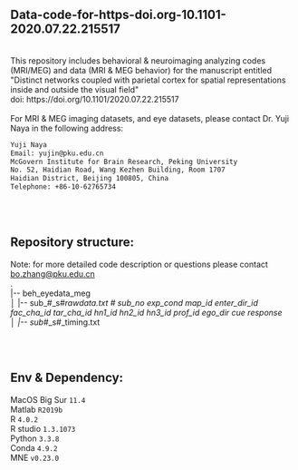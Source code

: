 ## Data-code-for-https-doi.org-10.1101-2020.07.22.215517
<br />
This repository includes behavioral & neuroimaging analyzing codes (MRI/MEG) and data (MRI & MEG behavior) for the manuscript entitled "Distinct networks coupled with parietal cortex for spatial representations inside and outside the visual field" <br />
doi: https://doi.org/10.1101/2020.07.22.215517  
<br /><br />
For MRI & MEG imaging datasets, and eye datasets, please contact Dr. Yuji Naya in the following address:
<br />

``` diff
Yuji Naya
Email: yujin@pku.edu.cn
McGovern Institute for Brain Research, Peking University
No. 52, Haidian Road, Wang Kezhen Building, Room 1707
Haidian District, Beijing 100805, China
Telephone: +86-10-62765734
```


<br /><br />
## Repository structure:
Note: for more detailed code description or questions please contact bo.zhang@pku.edu.cn
<br />
.<br />
|-- beh_eyedata_meg <br />
│     |--  sub_#_s#_rawdata.txt # sub_no exp_cond map_id enter_dir_id fac_cha_id tar_cha_id hn1_id hn2_id hn3_id prof_id ego_dir cue response <br />
│     |-- sub_#_s#_timing.txt <br />

        
        

<br /><br />
## Env & Dependency:
MacOS Big Sur `11.4`<br />
Matlab `R2019b`<br />
R `4.0.2`<br />
R studio `1.3.1073`<br />
Python `3.3.8`<br />
Conda `4.9.2`<br />
MNE `v0.23.0`<br />

